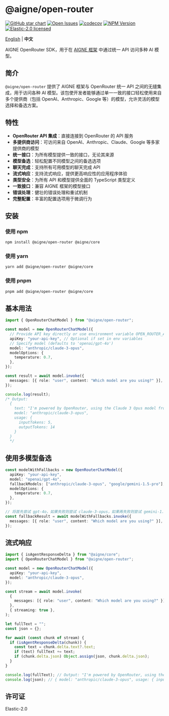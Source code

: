 # @aigne/open-router

[![GitHub star chart](https://img.shields.io/github/stars/AIGNE-io/aigne-framework?style=flat-square)](https://star-history.com/#AIGNE-io/aigne-framework)
[![Open Issues](https://img.shields.io/github/issues-raw/AIGNE-io/aigne-framework?style=flat-square)](https://github.com/AIGNE-io/aigne-framework/issues)
[![codecov](https://codecov.io/gh/AIGNE-io/aigne-framework/graph/badge.svg?token=DO07834RQL)](https://codecov.io/gh/AIGNE-io/aigne-framework)
[![NPM Version](https://img.shields.io/npm/v/@aigne/open-router)](https://www.npmjs.com/package/@aigne/open-router)
[![Elastic-2.0 licensed](https://img.shields.io/npm/l/@aigne/open-router)](https://github.com/AIGNE-io/aigne-framework/blob/main/LICENSE.md)

[English](README.md) | **中文**

AIGNE OpenRouter SDK，用于在 [AIGNE 框架](https://github.com/AIGNE-io/aigne-framework) 中通过统一 API 访问多种 AI 模型。

## 简介

`@aigne/open-router` 提供了 AIGNE 框架与 OpenRouter 统一 API 之间的无缝集成，用于访问各种 AI 模型。该包使开发者能够通过单一一致的接口轻松使用来自多个提供商（包括 OpenAI、Anthropic、Google 等）的模型，允许灵活的模型选择和备选方案。

## 特性

* **OpenRouter API 集成**：直接连接到 OpenRouter 的 API 服务
* **多提供商访问**：可访问来自 OpenAI、Anthropic、Claude、Google 等多家提供商的模型
* **统一接口**：为所有模型提供一致的接口，无论其来源
* **模型备选**：轻松配置不同模型之间的备选选项
* **聊天完成**：支持所有可用模型的聊天完成 API
* **流式响应**：支持流式响应，提供更高响应性的应用程序体验
* **类型安全**：为所有 API 和模型提供全面的 TypeScript 类型定义
* **一致接口**：兼容 AIGNE 框架的模型接口
* **错误处理**：健壮的错误处理和重试机制
* **完整配置**：丰富的配置选项用于微调行为

## 安装

### 使用 npm

```bash
npm install @aigne/open-router @aigne/core
```

### 使用 yarn

```bash
yarn add @aigne/open-router @aigne/core
```

### 使用 pnpm

```bash
pnpm add @aigne/open-router @aigne/core
```

## 基本用法

```typescript file="test/open-router-chat-model.test.ts" region="example-openrouter-chat-model"
import { OpenRouterChatModel } from "@aigne/open-router";

const model = new OpenRouterChatModel({
  // Provide API key directly or use environment variable OPEN_ROUTER_API_KEY
  apiKey: "your-api-key", // Optional if set in env variables
  // Specify model (defaults to 'openai/gpt-4o')
  model: "anthropic/claude-3-opus",
  modelOptions: {
    temperature: 0.7,
  },
});

const result = await model.invoke({
  messages: [{ role: "user", content: "Which model are you using?" }],
});

console.log(result);
/* Output:
  {
    text: "I'm powered by OpenRouter, using the Claude 3 Opus model from Anthropic.",
    model: "anthropic/claude-3-opus",
    usage: {
      inputTokens: 5,
      outputTokens: 14
    }
  }
  */
```

## 使用多模型备选

```typescript
const modelWithFallbacks = new OpenRouterChatModel({
  apiKey: "your-api-key",
  model: "openai/gpt-4o",
  fallbackModels: ["anthropic/claude-3-opus", "google/gemini-1.5-pro"], // 备选顺序
  modelOptions: {
    temperature: 0.7,
  },
});

// 将首先尝试 gpt-4o，如果失败则尝试 claude-3-opus，如果再失败则尝试 gemini-1.5-pro
const fallbackResult = await modelWithFallbacks.invoke({
  messages: [{ role: "user", content: "Which model are you using?" }],
});
```

## 流式响应

```typescript file="test/open-router-chat-model.test.ts" region="example-openrouter-chat-model-streaming"
import { isAgentResponseDelta } from "@aigne/core";
import { OpenRouterChatModel } from "@aigne/open-router";

const model = new OpenRouterChatModel({
  apiKey: "your-api-key",
  model: "anthropic/claude-3-opus",
});

const stream = await model.invoke(
  {
    messages: [{ role: "user", content: "Which model are you using?" }],
  },
  { streaming: true },
);

let fullText = "";
const json = {};

for await (const chunk of stream) {
  if (isAgentResponseDelta(chunk)) {
    const text = chunk.delta.text?.text;
    if (text) fullText += text;
    if (chunk.delta.json) Object.assign(json, chunk.delta.json);
  }
}

console.log(fullText); // Output: "I'm powered by OpenRouter, using the Claude 3 Opus model from Anthropic."
console.log(json); // { model: "anthropic/claude-3-opus", usage: { inputTokens: 5, outputTokens: 14 } }
```

## 许可证

Elastic-2.0
